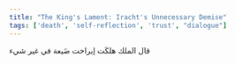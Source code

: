 ```yaml
---
title: "The King's Lament: Iracht's Unnecessary Demise"
tags: ['death', 'self-reflection', 'trust', "dialogue"]
---
```


 قال الملك هلكَت إيراخت ضَيعة في غير شيء
